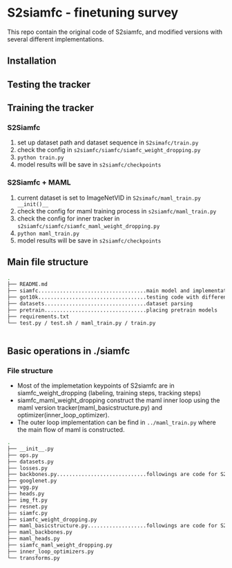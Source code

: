 # S2siamfc - finetuning survey
This repo contain the original code of S2siamfc, and modified versions with several different implementations.
## Installation

## Testing the tracker


## Training the tracker
### S2Siamfc
1. set up dataset path and dataset sequence in ```S2simafc/train.py```
2. check the config in ```s2siamfc/siamfc/siamfc_weight_dropping.py```
3. ```python train.py```
4. model results will be save in ```s2siamfc/checkpoints```

### S2Siamfc + MAML
1. current dataset is set to ImageNetVID in ```S2simafc/maml_train.py   __init()__```
2. check the config for maml training process in ```s2siamfc/maml_train.py```
3. check the config for inner tracker in ```s2siamfc/siamfc/siamfc_maml_weight_dropping.py```
4. ```python maml_train.py```
5. model results will be save in ```s2siamfc/checkpoints```


## Main file structure
```bash
.
├── README.md
├── siamfc...................................main model and implementation
├── got10k...................................testing code with different datasets
├── datasets.................................dataset parsing
├── pretrain.................................placing pretrain models
├── requirements.txt
└── test.py / test.sh / maml_train.py / train.py
 
```
## Basic operations in ./siamfc
### File structure
* Most of the implemetation keypoints  of S2siamfc are in siamfc_weight_dropping (labeling, training steps, tracking steps)
* siamfc_maml_weight_dropping construct the maml inner loop using the maml version tracker(maml_basicstructure.py) and optimizer(inner_loop_optimizer).<br>
* The outer loop implementation can be find in ```../maml_train.py``` where the main flow of maml is constructed.

```bash
.
├── __init__.py
├── ops.py
├── datasets.py
├── losses.py
├── backbones.py.............................followings are code for S2siamfc implementation
├── googlenet.py
├── vgg.py
├── heads.py
├── img_ft.py
├── resnet.py
├── siamfc.py
├── siamfc_weight_dropping.py
├── maml_basicstructure.py...................followings are code for S2siamfc + MAML++ implementation 
├── maml_backbones.py 
├── maml_heads.py
├── siamfc_maml_weight_dropping.py
├── inner_loop_optimizers.py
└── transforms.py
```
